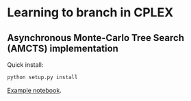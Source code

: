 # Learning to branch in CPLEX
## Asynchronous Monte-Carlo Tree Search (AMCTS) implementation

Quick install:
```bash
python setup.py install
```

[Example notebook](test/test.ipynb).
